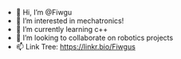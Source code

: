 - 👋 Hi, I’m @Fiwgu
- 👀 I’m interested in mechatronics!
- 🌱 I’m currently learning c++
- 💞️ I’m looking to collaborate on robotics projects
- 📫 Link Tree: https://linkr.bio/Fiwgus

<!---
Fiwgu/Fiwgu is a ✨ special ✨ repository because its `README.md` (this file) appears on your GitHub profile.
You can click the Preview link to take a look at your changes.
--->

